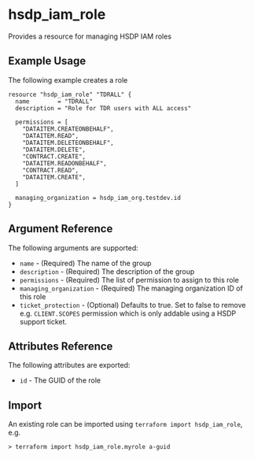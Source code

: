 # hsdp_iam_role
Provides a resource for managing HSDP IAM roles

## Example Usage

The following example creates a role

```hcl
resource "hsdp_iam_role" "TDRALL" {
  name        = "TDRALL"
  description = "Role for TDR users with ALL access"

  permissions = [
    "DATAITEM.CREATEONBEHALF",
    "DATAITEM.READ",
    "DATAITEM.DELETEONBEHALF",
    "DATAITEM.DELETE",
    "CONTRACT.CREATE",
    "DATAITEM.READONBEHALF",
    "CONTRACT.READ",
    "DATAITEM.CREATE",
  ]

  managing_organization = hsdp_iam_org.testdev.id
}
```

## Argument Reference

The following arguments are supported:

* `name` - (Required) The name of the group
* `description` - (Required) The description of the group
* `permissions` - (Required) The list of permission to assign to this role
* `managing_organization` - (Required) The managing organization ID of this role
* `ticket_protection` - (Optional) Defaults to true. Set to false to remove e.g. `CLIENT.SCOPES` permission which is only addable using a HSDP support ticket. 


## Attributes Reference

The following attributes are exported:

* `id` - The GUID of the role

## Import

An existing role can be imported using `terraform import hsdp_iam_role`, e.g.

```shell
> terraform import hsdp_iam_role.myrole a-guid
```


